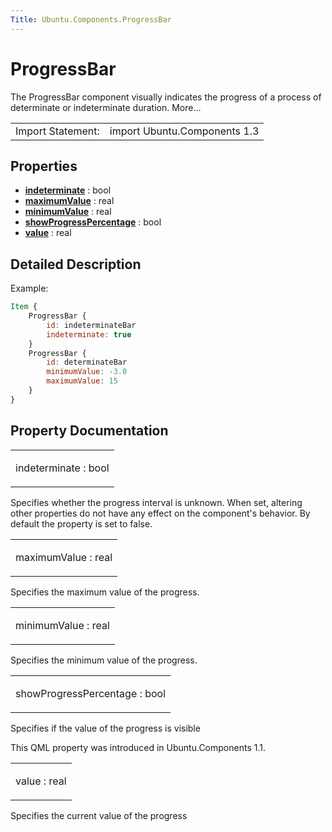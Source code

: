 ```yaml
---
Title: Ubuntu.Components.ProgressBar
---
```

        
ProgressBar
===========

<span class="subtitle"></span>
The ProgressBar component visually indicates the progress of a process of determinate or indeterminate duration. More...

|                   |                              |
|-------------------|------------------------------|
| Import Statement: | import Ubuntu.Components 1.3 |

<span id="properties"></span>
Properties
----------

-   ****[indeterminate](#indeterminate-prop)**** : bool
-   ****[maximumValue](#maximumValue-prop)**** : real
-   ****[minimumValue](#minimumValue-prop)**** : real
-   ****[showProgressPercentage](#showProgressPercentage-prop)**** : bool
-   ****[value](#value-prop)**** : real

<span id="details"></span>
Detailed Description
--------------------

Example:

``` qml
Item {
    ProgressBar {
        id: indeterminateBar
        indeterminate: true
    }
    ProgressBar {
        id: determinateBar
        minimumValue: -3.0
        maximumValue: 15
    }
}
```

Property Documentation
----------------------

<table>
<colgroup>
<col width="100%" />
</colgroup>
<tbody>
<tr class="odd">
<td><p><span id="indeterminate-prop"></span><span class="name">indeterminate</span> : <span class="type">bool</span></p></td>
</tr>
</tbody>
</table>

Specifies whether the progress interval is unknown. When set, altering other properties do not have any effect on the component's behavior. By default the property is set to false.

<table>
<colgroup>
<col width="100%" />
</colgroup>
<tbody>
<tr class="odd">
<td><p><span id="maximumValue-prop"></span><span class="name">maximumValue</span> : <span class="type">real</span></p></td>
</tr>
</tbody>
</table>

Specifies the maximum value of the progress.

<table>
<colgroup>
<col width="100%" />
</colgroup>
<tbody>
<tr class="odd">
<td><p><span id="minimumValue-prop"></span><span class="name">minimumValue</span> : <span class="type">real</span></p></td>
</tr>
</tbody>
</table>

Specifies the minimum value of the progress.

<table>
<colgroup>
<col width="100%" />
</colgroup>
<tbody>
<tr class="odd">
<td><p><span id="showProgressPercentage-prop"></span><span class="name">showProgressPercentage</span> : <span class="type">bool</span></p></td>
</tr>
</tbody>
</table>

Specifies if the value of the progress is visible

This QML property was introduced in Ubuntu.Components 1.1.

<table>
<colgroup>
<col width="100%" />
</colgroup>
<tbody>
<tr class="odd">
<td><p><span id="value-prop"></span><span class="name">value</span> : <span class="type">real</span></p></td>
</tr>
</tbody>
</table>

Specifies the current value of the progress

